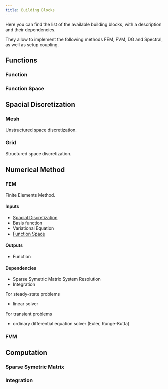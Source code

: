 ```yaml
---
title: Building Blocks
---
```


Here you can find the list of the available building blocks, with a description and their dependencies.

They allow to implement the following methods FEM, FVM, DG and Spectral, as well as setup coupling.

## Functions
### Function
### Function Space

## Spacial Discretization
### Mesh
Unstructured space discretization.

### Grid
Structured space discretization.


## Numerical Method

### FEM
Finite Elements Method.

#### Inputs
- [Spacial Discretization](/these/reference/building-blocks/#mesh--spacial-discretization)
- Basis function
- Variational Equation
- [Function Space](#function-space)

#### Outputs
- Function

#### Dependencies
- Sparse Symetric Matrix System Resolution
- Integration

For steady-state problems
- linear solver

For transient problems
- ordinary differential equation solver (Euler, Runge-Kutta)

### FVM

## Computation
### Sparse Symetric Matrix
### Integration
